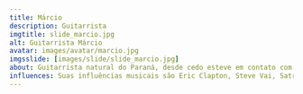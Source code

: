 ```yaml
---
title: Márcio
description: Guitarrista
imgtitle: slide_marcio.jpg
alt: Guitarrista Márcio
avatar: images/avatar/marcio.jpg
imgsslide: [images/slide/slide_marcio.jpg]
about: Guitarrista natural do Paraná, desde cedo esteve em contato com o instrumento. Aos 11 anos começou as aulas de violão e, aos 17 anos, passou a ter aulas de guitarra em Foz do Iguaçu. No ano de 1996, juntamente com outros três amigos montou a banda Anesthesia, onde tocou por alguns anos. A banda era reconhecida pelas interpretações da banda Metallica e outros nomes do Heavy Metal. Em 2004, mudou-se para o estado de Goiás somando às guitarras da banda Chermobyl. Um ano depois, o músico se muda para Florianópolis, participando brevemente da banda Kállydus e, em seguida, integrando a banda de baile Mr. Joker. Neste período, os horizontes se abriram musical e profissionalmente, possibilitando que o guitarrista dividisse o palco com bandas nacionais como Cidade Negra, Papas na Língua, TNT, Charlie Brown Jr e diversas outras dos mais variados estilos musicais. Ao sair do universo dos bailes acontece o reencontro com o cenário rock’n roll da ilha,. Participou da banda Jato de Areia, Kambô, Trio Joker. Hoje comanda as guitarras da banda Absoluto, fazendo músicas autorais, e da Firewall que proporciona uma viagem ao mundo do rock nacional e internacional. A banda realizou diversos shows com artistas nacionais como banda de apoio, tais como TNT, Acústicos & Valvulados entre outros.
influences: Suas influências musicais são Eric Clapton, Steve Vai, Satriani, Steve Morse, Richie Kotzen, Metallica, Nazareth, Alice in Chains, Black Sabbath, Dio, Pearl Jam, Ozzy, Iron Maiden, Bon Jovi.
---
```


